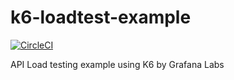 # k6-loadtest-example
[![CircleCI](https://circleci.com/gh/lynix28/k6-loadtest-example/tree/master.svg?style=shield)](https://circleci.com/gh/lynix28/k6-loadtest-example/tree/master)

API Load testing example using K6 by Grafana Labs
